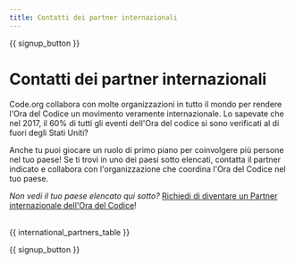 ```yaml
---
title: Contatti dei partner internazionali
---
```


{{ signup_button }}

# Contatti dei partner internazionali

Code.org collabora con molte organizzazioni in tutto il mondo per rendere l'Ora del Codice un movimento veramente internazionale. Lo sapevate che nel 2017, il 60% di tutti gli eventi dell'Ora del codice si sono verificati al di fuori degli Stati Uniti?

Anche tu puoi giocare un ruolo di primo piano per coinvolgere più persone nel tuo paese! Se ti trovi in uno dei paesi sotto elencati, contatta il partner indicato e collabora con l'organizzazione che coordina l'Ora del Codice nel tuo paese.

*Non vedi il tuo paese elencato qui sotto?* [Richiedi di diventare un Partner internazionale dell'Ora del Codice](https://goo.gl/forms/PZQEsqvet7yBE5ps2)! <br /> <br />

{{ international_partners_table }}

{{ signup_button }}